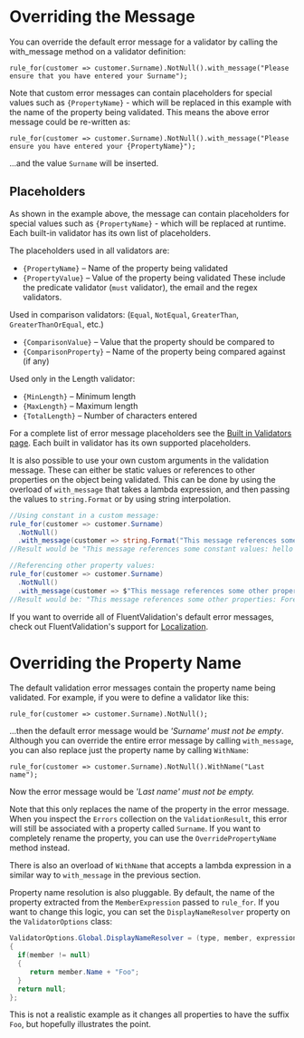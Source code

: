 # Overriding the Message

You can override the default error message for a validator by calling the with_message method on a validator definition:

```
rule_for(customer => customer.Surname).NotNull().with_message("Please ensure that you have entered your Surname");
```

Note that custom error messages can contain placeholders for special values such as `{PropertyName}` - which will be replaced in this example with the name of the property being validated. This means the above error message could be re-written as:

```
rule_for(customer => customer.Surname).NotNull().with_message("Please ensure you have entered your {PropertyName}");
```

...and the value `Surname` will be inserted.

## Placeholders

As shown in the example above, the message can contain placeholders for special values such as `{PropertyName}` - which will be replaced at runtime. Each built-in validator has its own list of placeholders.

The placeholders used in all validators are:
* `{PropertyName}` – Name of the property being validated
* `{PropertyValue}` – Value of the property being validated
These include the predicate validator (`must` validator), the email and the regex validators.

Used in comparison validators: (`Equal`, `NotEqual`, `GreaterThan`, `GreaterThanOrEqual`, etc.)
* `{ComparisonValue}` – Value that the property should be compared to
* `{ComparisonProperty}` – Name of the property being compared against (if any)

Used only in the Length validator:
* `{MinLength}` – Minimum length
* `{MaxLength}` – Maximum length
* `{TotalLength}` – Number of characters entered

For a complete list of error message placeholders see the [Built in Validators page](built-in-validators). Each built in validator has its own supported placeholders.

It is also possible to use your own custom arguments in the validation message. These can either be static values or references to other properties on the object being validated. This can be done by using the overload of `with_message` that takes a lambda expression, and then passing the values to `string.Format` or by using string interpolation.

```csharp
//Using constant in a custom message:
rule_for(customer => customer.Surname)
  .NotNull()
  .with_message(customer => string.Format("This message references some constant values: {0} {1}", "hello", 5))
//Result would be "This message references some constant values: hello 5"

//Referencing other property values:
rule_for(customer => customer.Surname)
  .NotNull()
  .with_message(customer => $"This message references some other properties: Forename: {customer.Forename} Discount: {customer.Discount}");
//Result would be: "This message references some other properties: Forename: Jeremy Discount: 100"
```

If you want to override all of FluentValidation's default error messages, check out FluentValidation's support for [Localization](localization).

# Overriding the Property Name

The default validation error messages contain the property name being validated. For example, if you were to define a validator like this:
```
rule_for(customer => customer.Surname).NotNull();
```

...then the default error message would be *'Surname' must not be empty*. Although you can override the entire error message by calling `with_message`, you can also replace just the property name by calling `WithName`:

```
rule_for(customer => customer.Surname).NotNull().WithName("Last name");
```

Now the error message would be *'Last name' must not be empty.*

Note that this only replaces the name of the property in the error message. When you inspect the `Errors` collection on the `ValidationResult`, this error will still be associated with a property called `Surname`.
If you want to completely rename the property, you can use the `OverridePropertyName` method instead.

There is also an overload of `WithName` that accepts a lambda expression in a similar way to `with_message` in the previous section.

Property name resolution is also pluggable. By default, the name of the property extracted from the `MemberExpression` passed to `rule_for`. If you want to change this logic, you can set the `DisplayNameResolver` property on the `ValidatorOptions` class:

```csharp
ValidatorOptions.Global.DisplayNameResolver = (type, member, expression) => 
{
  if(member != null) 
  {
     return member.Name + "Foo";
  }
  return null;
};
```

This is not a realistic example as it changes all properties to have the suffix `Foo`, but hopefully illustrates the point.
